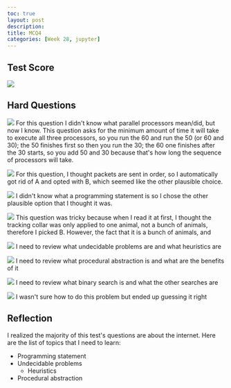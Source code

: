 ```yaml
---
toc: true
layout: post
description: 
title: MCQ4
categories: [Week 28, jupyter]
---
```

## Test Score
![]({{site.baseurl}}/images/MCQ48.png)

## Hard Questions
![]({{site.baseurl}}/images/MCQ44.png)
For this question I didn't know what parallel processors mean/did, but now I know. This question asks for the minimum amount of time it will take to execute all three processors, so you run the 60 and run the 50 (or 60 and 30); the 50 finishes first so then you run the 30; the 60 one finishes after the 30 starts, so you add 50 and 30 because that's how long the sequence of processors will take. 

![]({{site.baseurl}}/images/MCQ41.png)
For this question, I thought packets are sent in order, so I automatically got rid of A and opted with B, which seemed like the other plausible choice. 

![]({{site.baseurl}}/images/MCQ42.png)
I didn't know what a programming statement is so I chose the other plausible option that I thought it was. 

![]({{site.baseurl}}/images/MCQ43.png)
This question was tricky because when I read it at first, I thought the tracking collar was only applied to one animal, not a bunch of animals, therefore I picked B. However, the fact that it is a bunch of animals, and 

![]({{site.baseurl}}/images/MCQ45.png)
I need to review what undecidable problems are and what heuristics are

![]({{site.baseurl}}/images/MCQ46.png)
I need to review what procedural abstraction is and what are the benefits of it

![]({{site.baseurl}}/images/MCQ46.png)
I need to review what binary search is and what the other searches are

![]({{site.baseurl}}/images/MCQ47.png)
I wasn't sure how to do this problem but ended up guessing it right

## Reflection
I realized the majority of this test's questions are about the internet. 
Here are the list of topics that I need to learn:
- Programming statement
- Undecidable problems
  - Heuristics
- Procedural abstraction